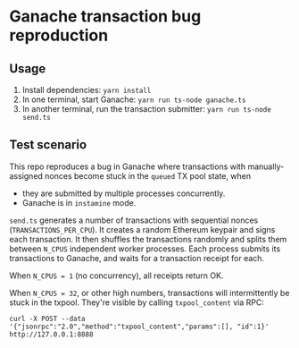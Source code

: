 # Ganache transaction bug reproduction

## Usage

1. Install dependencies: `yarn install`
2. In one terminal, start Ganache: `yarn run ts-node ganache.ts`
3. In another terminal, run the transaction submitter: `yarn run ts-node send.ts`

## Test scenario

This repo reproduces a bug in Ganache where transactions with manually-assigned nonces
become stuck in the `queued` TX pool state, when

- they are submitted by multiple processes concurrently.
- Ganache is in `instamine` mode.

`send.ts` generates a number of transactions with sequential nonces
(`TRANSACTIONS_PER_CPU`). It creates a random Ethereum keypair and signs each
transaction. It then shuffles the transactions randomly and splits them between
`N_CPUS` independent worker processes. Each process submits its transactions to
Ganache, and waits for a transaction receipt for each.

When `N_CPUS = 1` (no concurrency), all receipts return OK.

When `N_CPUS = 32`, or other high numbers, transactions will intermittently be
stuck in the txpool. They're visible by calling `txpool_content` via RPC:

```
curl -X POST --data '{"jsonrpc":"2.0","method":"txpool_content","params":[], "id":1}' http://127.0.0.1:8888
```
